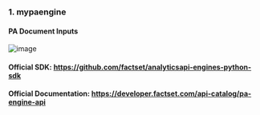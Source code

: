 ### 1. mypaengine
#### PA Document Inputs
![image](https://github.com/nurciuoli/FdsPy/assets/57609455/bfe12af1-afca-479c-9449-7066573697e5)
#### Official SDK: https://github.com/factset/analyticsapi-engines-python-sdk
#### Official Documentation: https://developer.factset.com/api-catalog/pa-engine-api
